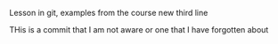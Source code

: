 Lesson in git, examples from the course
new third line


THis is a commit that I am not aware or one that I have forgotten about
